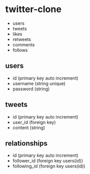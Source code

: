# twitter-clone

-   users
-   tweets
-   likes
-   retweets
-   comments
-   follows

## users

-   id (primary key auto increment)
-   username (string unique)
-   password (string)

## tweets

-   id (primary key auto increment)
-   user_id (foreign key)
-   content (string)

## relationships

-   id (primary key auto increment)
-   follower_id (foreign key users(id))
-   following_id (foreign key users(id))

